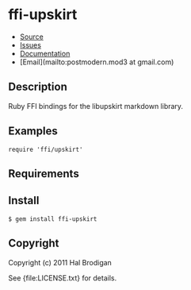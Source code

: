 # ffi-upskirt

* [Source](http://github.com/postmodern/ffi-upskirt)
* [Issues](http://github.com/postmodern/ffi-upskirt/issues)
* [Documentation](http://rubydoc.info/gems/ffi-upskirt/frames)
* [Email](mailto:postmodern.mod3 at gmail.com)

## Description

Ruby FFI bindings for the libupskirt markdown library.

## Examples

    require 'ffi/upskirt'

## Requirements

## Install

    $ gem install ffi-upskirt

## Copyright

Copyright (c) 2011 Hal Brodigan

See {file:LICENSE.txt} for details.
